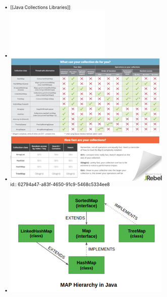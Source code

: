 - [[Java Collections Libraries]]
- ![java-collections-cheat-sheet.pdf](../assets/java-collections-cheat-sheet_1647546414084_0.pdf)
- ![image.png](../assets/image_1652116039920_0.png)
  id:: 62794a47-a83f-4650-91c9-5468c5334ee8
- ![image.png](../assets/image_1648427510768_0.png)